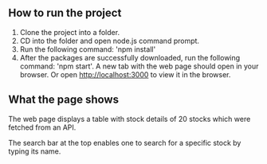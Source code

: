 
## How to run the project

1. Clone the project into a folder.
2. CD into the folder and open node.js command prompt.
3. Run the following command: 
        'npm install'
4. After the packages are successfully downloaded, run the following command: 
        'npm start'.
   A new tab with the web page should open in your browser. Or open [http://localhost:3000](http://localhost:3000) to view it in the          browser.
   
## What the page shows

The web page displays a table with stock details of 20 stocks which were fetched from an API.

The search bar at the top enables one to search for a specific stock by typing its name.






